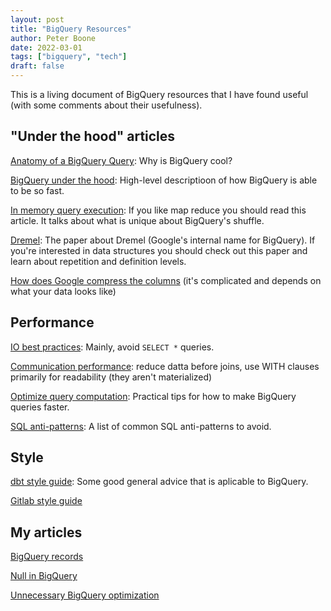 ```yaml
---
layout: post
title: "BigQuery Resources"
author: Peter Boone
date: 2022-03-01
tags: ["bigquery", "tech"]
draft: false
---
```


This is a living document of BigQuery resources that I have found useful (with some comments about their usefulness).

## "Under the hood" articles

[Anatomy of a BigQuery Query](https://cloud.google.com/blog/products/bigquery/anatomy-of-a-bigquery-query): Why is BigQuery cool?

[BigQuery under the hood](https://cloud.google.com/blog/products/bigquery/bigquery-under-the-hood): High-level descriptioon of how BigQuery is able to be so fast.

[In memory query execution](https://cloud.google.com/blog/products/bigquery/in-memory-query-execution-in-google-bigquery): If you like map reduce you should read this article. It talks about what is unique about BigQuery's shuffle.

[Dremel](https://static.googleusercontent.com/media/research.google.com/en//pubs/archive/36632.pdf): The paper about Dremel (Google's internal name for BigQuery). If you're interested in data structures you should check out this paper and learn about repetition and definition levels.

[How does Google compress the columns](https://cloud.google.com/blog/products/bigquery/inside-capacitor-bigquerys-next-generation-columnar-storage-format) (it's complicated and depends on what your data looks like)

## Performance

[IO best practices](https://cloud.google.com/bigquery/docs/best-practices-performance-input): Mainly, avoid `SELECT *` queries.

[Communication performance](https://cloud.google.com/bigquery/docs/best-practices-performance-communication): reduce datta before joins, use WITH clauses primarily for readability (they aren't materialized)

[Optimize query computation](https://cloud.google.com/bigquery/docs/best-practices-performance-compute): Practical tips for how to make BigQuery queries faster.

[SQL anti-patterns](https://cloud.google.com/bigquery/docs/best-practices-performance-patterns): A list of common SQL anti-patterns to avoid.

## Style

[dbt style guide](https://github.com/dbt-labs/corp/blob/main/dbt_style_guide.md): Some good general advice that is aplicable to BigQuery.

[Gitlab style guide](https://about.gitlab.com/handbook/business-technology/data-team/platform/sql-style-guide/)

## My articles

[BigQuery records](/posts/bigquery-records)

[Null in BigQuery](/posts/null-in-bigquery)

[Unnecessary BigQuery optimization](/posts/unnecessary_bigquery_optimization)
